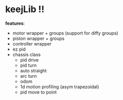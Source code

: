 # keejLib !!
**features**:
- motor wrapper + groups (support for diffy groups)
- piston wrapper + groups
- controller wrapper
- ez pid
- chassis class
  - pid drive
  - pid turn
  - auto straight
  - arc turn
  - odom
  - 1d motion profiling (asym trapezoidal)
  - pid move to point
